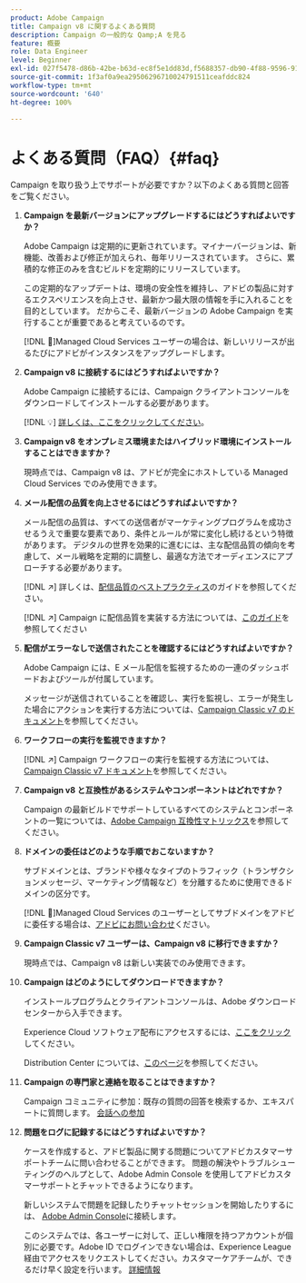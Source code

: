 ```yaml
---
product: Adobe Campaign
title: Campaign v8 に関するよくある質問
description: Campaign の一般的な Qamp;A を見る
feature: 概要
role: Data Engineer
level: Beginner
exl-id: 027f5478-d86b-42be-b63d-ec8f5e1dd83d,f5688357-db90-4f88-9596-91e9d0a20d75
source-git-commit: 1f3af0a9ea29506296710024791511ceafddc824
workflow-type: tm+mt
source-wordcount: '640'
ht-degree: 100%

---
```


# よくある質問（FAQ）{#faq}

Campaign を取り扱う上でサポートが必要ですか？以下のよくある質問と回答をご覧ください。

1. **Campaign を最新バージョンにアップグレードするにはどうすればよいですか？**

   Adobe Campaign は定期的に更新されています。マイナーバージョンは、新機能、改善および修正が加えられ、毎年リリースされています。 さらに、累積的な修正のみを含むビルドを定期的にリリースしています。

   この定期的なアップデートは、環境の安全性を維持し、アドビの製品に対するエクスペリエンスを向上させ、最新かつ最大限の情報を手に入れることを目的としています。 だからこそ、最新バージョンの Adobe Campaign を実行することが重要であると考えているのです。

   [!DNL :speech_balloon:]Managed Cloud Services ユーザーの場合は、新しいリリースが出るたびにアドビがインスタンスをアップグレードします。

1. **Campaign v8 に接続するにはどうすればよいですか？**

   Adobe Campaign に接続するには、Campaign クライアントコンソールをダウンロードしてインストールする必要があります。

   [!DNL :bulb:] [詳しくは、ここをクリックしてください](connect.md)。

1. **Campaign v8 をオンプレミス環境またはハイブリッド環境にインストールすることはできますか？**

   現時点では、Campaign v8 は、アドビが完全にホストしている Managed Cloud Services でのみ使用できます。

1. **メール配信の品質を向上させるにはどうすればよいですか？**

   メール配信の品質は、すべての送信者がマーケティングプログラムを成功させるうえで重要な要素であり、条件とルールが常に変化し続けるという特徴があります。 デジタルの世界を効果的に進むには、主な配信品質の傾向を考慮して、メール戦略を定期的に調整し、最適な方法でオーディエンスにアプローチする必要があります。

   [!DNL :arrow_upper_right:] 詳しくは、[配信品質のベストプラクティス](https://experienceleague.adobe.com/docs/deliverability-learn/deliverability-best-practice-guide/introduction.html?lang=ja)のガイドを参照してください。

   [!DNL :arrow_upper_right:] Campaign に配信品質を実装する方法については、[このガイド](https://experienceleague.adobe.com/docs/deliverability-learn/deliverability-best-practice-guide/additional-resources/general-resources.html?lang=ja)を参照してください

1. **配信がエラーなしで送信されたことを確認するにはどうすればよいですか？**

   Adobe Campaign には、E メール配信を監視するための一連のダッシュボードおよびツールが付属しています。

   メッセージが送信されていることを確認し、実行を監視し、エラーが発生した場合にアクションを実行する方法については、[Campaign Classic v7 のドキュメント](https://experienceleague.adobe.com/docs/campaign-classic/using/sending-messages/monitoring-deliveries/about-delivery-monitoring.html?lang=ja)を参照してください。

1. **ワークフローの実行を監視できますか？**

   [!DNL :arrow_upper_right:] Campaign ワークフローの実行を監視する方法については、[Campaign Classic v7 ドキュメント](https://experienceleague.adobe.com/docs/campaign-classic/using/automating-with-workflows/executing-a-workflow/starting-a-workflow.html?lang=ja)を参照してください。

1. **Campaign v8 と互換性があるシステムやコンポーネントはどれですか？**

   Campaign の最新ビルドでサポートしているすべてのシステムとコンポーネントの一覧については、[Adobe Campaign 互換性マトリックス](compatibility-matrix.md)を参照してください。

1. **ドメインの委任はどのような手順でおこないますか？**

   サブドメインとは、ブランドや様々なタイプのトラフィック（トランザクションメッセージ、マーケティング情報など）を分離するために使用できるドメインの区分です。

   [!DNL :speech_balloon:]Managed Cloud Services のユーザーとしてサブドメインをアドビに委任する場合は、[アドビにお問い合わせ](../start/campaign-faq.md#support)ください。

1. **Campaign Classic v7 ユーザーは、Campaign v8 に移行できますか？**

   現時点では、Campaign v8 は新しい実装でのみ使用できます。

1. **Campaign はどのようにしてダウンロードできますか？**

   インストールプログラムとクライアントコンソールは、Adobe ダウンロードセンターから入手できます。

   Experience Cloud ソフトウェア配布にアクセスするには、[ここをクリック](https://experience.adobe.com/#/downloads/content/software-distribution/ja/campaign.html)してください。

   Distribution Center については、[このページ](https://experienceleague.adobe.com/docs/experience-cloud/software-distribution/home.html?lang=ja)を参照してください。

1. **Campaign の専門家と連絡を取ることはできますか？**

   Campaign コミュニティに参加：既存の質問の回答を検索するか、エキスパートに質問します。 [会話への参加](https://experienceleaguecommunities.adobe.com/t5/adobe-campaign-classic/ct-p/adobe-campaign-classic-community)


1. **問題をログに記録するにはどうすればよいですか？**

   ケースを作成すると、アドビ製品に関する問題についてアドビカスタマーサポートチームに問い合わせることができます。 問題の解決やトラブルシューティングのヘルプとして、Adobe Admin Console を使用してアドビカスタマーサポートとチャットできるようになります。

   新しいシステムで問題を記録したりチャットセッションを開始したりするには、 [Adobe Admin Console](https://adminConsole.adobe.com/overview)に接続します。

   このシステムでは、各ユーザーに対して、正しい権限を持つアカウントが個別に必要です。Adobe ID でログインできない場合は、Experience League 経由でアクセスをリクエストしてください。カスタマーケアチームが、できるだけ早く設定を行います。 [詳細情報](https://helpx.adobe.com/jp/enterprise/admin-guide.html/enterprise/using/support-for-experience-cloud.ug.html?lang=ja)
